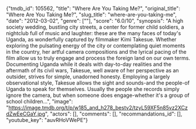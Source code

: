 {"tmdb_id": 105562, "title": "Where Are You Taking Me?", "original_title": "Where Are You Taking Me?", "slug_title": "where-are-you-taking-me", "date": "2012-03-02", "genre": [""], "score": "6.0/10", "synopsis": "A high society wedding, bustling city streets, a center for former child soldiers, a nightclub full of music and laughter: these are the many faces of today's Uganda, as wonderfully captured by filmmaker Kimi Takesue. Whether exploring the pulsating energy of the city or contemplating quiet moments in the country, her artful camera compositions and the lyrical pacing of the film allow us to truly engage and process the foreign land on our own terms. Documenting Uganda while it deals with day-to-day realities and the aftermath of its civil wars, Takesue, well aware of her perspective as an outsider, strives for simple, unadorned honesty. Employing a largely observational style, Takesue allows the sight and sounds-and the people-of Uganda to speak for themselves. Usually the people she records simply ignore the camera, but when someone does engage-whether it's a group of school children...", "image": "https://image.tmdb.org/t/p/w185_and_h278_bestv2/tzyL59XF5n85vz2XCzdZwEeCGaY.jpg", "actors": [], "comments": [], "recommandations_id": [], "youtube_key": "auvRHoVWePE"}